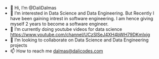- 👋 Hi, I’m @DaliDalmas
- 👀 I’m interested in Data Science and Data Engineering. But Recently I have been gaining intrest in software engineering. I am hence giving myself 2 years to become a software engineer.
- 🌱 I’m currently doing youtube videos for data science https://www.youtube.com/channel/UCzSlSeJ4XH4bWH79DKmIxjg
- 💞️ I’m looking to collaborate on Data Science and Data Engineering projects
- 📫 How to reach me dalmas@dalicodes.com

<!---
DaliDalmas/DaliDalmas is a ✨ special ✨ repository because its `README.md` (this file) appears on your GitHub profile.
You can click the Preview link to take a look at your changes.
--->
